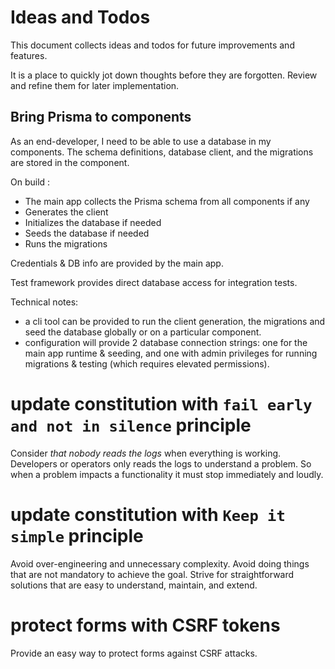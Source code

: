 # Ideas and Todos

This document collects ideas and todos for future improvements and features.

It is a place to quickly jot down thoughts before they are forgotten. Review and refine them for later implementation.

## Bring Prisma to components

As an end-developer, I need to be able to use a database in my components. The schema definitions, database client, and the migrations are stored in the component.

On build :
- The main app collects the Prisma schema from all components if any
- Generates the client
- Initializes the database if needed
- Seeds the database if needed
- Runs the migrations

Credentials & DB info are provided by the main app.

Test framework provides direct database access for integration tests.

Technical notes:
- a cli tool can be provided to run the client generation, the migrations and seed the database globally or on a particular component.
- configuration will provide 2 database connection strings: one for the main app runtime & seeding, and one with admin privileges for running migrations & testing (which requires elevated permissions).

# update constitution with `fail early and not in silence` principle

Consider *that nobody reads the logs* when everything is working. Developers or operators only reads the logs to understand a problem. So when a problem impacts a functionality it must stop immediately and loudly.

# update constitution with `Keep it simple` principle

Avoid over-engineering and unnecessary complexity. Avoid doing things that are not mandatory to achieve the goal.
Strive for straightforward solutions that are easy to understand, maintain, and extend.


# protect forms with CSRF tokens

Provide an easy way to protect forms against CSRF attacks.